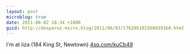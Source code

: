 ```yaml
---
layout: post
microblog: true
date: 2011-06-02 18:34 +1000
guid: http://desparoz.micro.blog/2011/06/02/t76205102268039168.html
---
```

I'm at iiza (184 King St, Newtown) [4sq.com/kuCb49](http://4sq.com/kuCb49)

